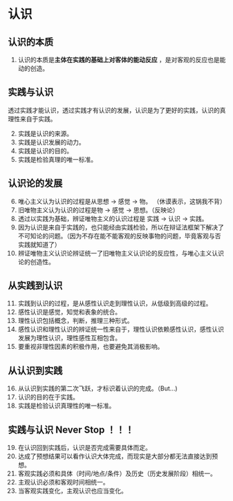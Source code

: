 # 认识

## 认识的本质

1. 认识的本质是**主体在实践的基础上对客体的能动反应** ，是对客观的反应也是能动的创造。

## 实践与认识

透过实践才能认识，透过实践才有认识的发展，认识是为了更好的实践，认识的真理性来自于实践。

2. 实践是认识的来源。
3. 实践是认识发展的动力。
4. 实践是认识的目的。
5. 实践是检验真理的唯一标准。


## 认识论的发展

6. 唯心主义认为认识的过程是从思想 -> 感觉 -> 物。
（休谟表示，这锅我不背）
7. 旧唯物主义认为认识的过程是物 -> 感觉 -> 思想。（反映论）
8. 透过以实践为基础，辨证唯物主义的认识过程是 实践 -> 认识 -> 实践。
9. 因为认识是来自于实践的，也只能经由实践检验，所以在辩证法框架下解决了不可知论的问题。（因为不存在能不能客观的反映事物的问题，毕竟客观与否实践就知道了）
10. 辨证唯物主义认识论辨证统一了旧唯物主义认识论的反应性，与唯心主义认识论的创造性。

## 从实践到认识

11. 实践到认识的过程，是从感性认识走到理性认识，从低级到高级的过程。
12. 感性认识是感觉，知觉和表象的统合。
13. 理性认识包括概念，判断，推理三种形式。
14. 感性认识和理性认识的辨证统一性来自于，理性认识依赖感性认识，感性认识发展为理性认识，理性感性互相包含。
15. 要重视非理性因素的积极作用，也要避免其消极影响。

## 从认识到实践

16. 从认识到实践的第二次飞跃，才标识着认识的完成。（But...)
17. 认识的目的在于实践。
18. 实践是检验认识真理性的唯一标准。

## 实践与认识 Never Stop ！！！

19. 在认识回到实践后，认识是否完成需要具体而定。
20. 达成了预想结果可以看作认识大体完成，而现实是大部分都无法直接达到预想。
21. 客观实践必须和具体（时间/地点/条件）及历史（历史发展阶段）相统一。
22. 主观认识必须和客观时间相统一。
22. 当客观实践变化，主观认识也应当变化。